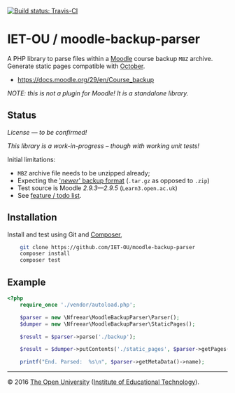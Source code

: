[![Build status: Travis-CI][travis-icon]][travis-ci]

# IET-OU / moodle-backup-parser

A PHP library to parse files within a [Moodle][] course backup `MBZ` archive.
Generate static pages compatible with [October][].

* <https://docs.moodle.org/29/en/Course_backup>

_NOTE: this is not a plugin for Moodle! It is a standalone library._

## Status

_License — to be confirmed!_

_This library is a work-in-progress – though with working unit tests!_

Initial limitations:

* `MBZ` archive file needs to be unzipped already;
* Expecting the ['_newer_' backup format][faq] (`.tar.gz` as opposed to `.zip`)
* Test source is Moodle _2.9.3—2.9.5_ (`Learn3.open.ac.uk`)
* See [feature / todo list][todos].

## Installation

Install and test using Git and [Composer][],

```sh
    git clone https://github.com/IET-OU/moodle-backup-parser
    composer install
    composer test
```

## Example

```php
<?php
    require_once './vendor/autoload.php';

    $parser = new \Nfreear\MoodleBackupParser\Parser();
    $dumper = new \Nfreear\MoodleBackupParser\StaticPages();

    $result = $parser->parse('./backup');

    $result = $dumper->putContents('./static_pages', $parser->getPages());

    printf("End. Parsed:  %s\n", $parser->getMetaData()->name);
```


---
© 2016 [The Open University][ou] ([Institute of Educational Technology][iet]).


[travis-icon]: https://travis-ci.org/IET-OU/moodle-backup-parser.svg
[travis-ci]: https://travis-ci.org/IET-OU/moodle-backup-parser "Build status – Travis-CI"
[Moodle]: https://moodle.org/
[backup]: https://docs.moodle.org/29/en/Course_backup
[faq]: https://docs.moodle.org/27/en/Backup_and_restore_FAQ#Using_the_new_backup_format_.28experimental.29
[todos]: https://github.com/IET-OU/moodle-backup-parser/issues/1#issue-150009370 "Feature / todo list"
[Composer]: https://getcomposer.org/
[October]: http://octobercms.com/ "October CMS"
[iet]: http://iet.open.ac.uk/
[ou]: http://www.open.ac.uk/
